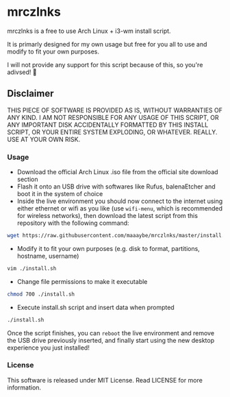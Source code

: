 # mrczlnks

mrczlnks is a free to use Arch Linux + i3-wm install script.

It is primarly designed for my own usage but free for you all to use and modify to fit your own purposes.

I will not provide any support for this script because of this, so you're adivsed! :beers:

## Disclaimer

THIS PIECE OF SOFTWARE IS PROVIDED AS IS, WITHOUT WARRANTIES OF ANY KIND. I AM NOT RESPONSIBLE FOR ANY USAGE OF THIS SCRIPT, OR ANY IMPORTANT DISK ACCIDENTALLY FORMATTED BY THIS INSTALL SCRIPT, OR YOUR ENTIRE SYSTEM EXPLODING, OR WHATEVER. REALLY. USE AT YOUR OWN RISK.

### Usage

- Download the official Arch Linux .iso file from the official site download section
- Flash it onto an USB drive with softwares like Rufus, balenaEtcher and boot it in the system of choice
- Inside the live environment you should now connect to the internet using either ethernet or wifi as you like (use `wifi-menu`, which is recommended for wireless networks), then download the latest script from this repository with the following command:

```bash
wget https://raw.githubusercontent.com/maaaybe/mrczlnks/master/install.sh
```

- Modify it to fit your own purposes (e.g. disk to format, partitions, hostname, username)

```bash
vim ./install.sh
```

- Change file permissions to make it executable

```bash
chmod 700 ./install.sh
```

- Execute install.sh script and insert data when prompted

```bash
./install.sh
```

Once the script finishes, you can `reboot` the live environment and remove the USB drive previously inserted, and finally start using the new desktop experience you just installed!

### License

This software is released under MIT License.
Read LICENSE for more information.
